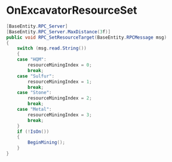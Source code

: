 <Badge type="danger" text="Carbon Compatible"/><Badge type="warning" text="Oxide Compatible"/>
# OnExcavatorResourceSet
```csharp
[BaseEntity.RPC_Server]
[BaseEntity.RPC_Server.MaxDistance(3f)]
public void RPC_SetResourceTarget(BaseEntity.RPCMessage msg)
{
	switch (msg.read.String())
	{
	case "HQM":
		resourceMiningIndex = 0;
		break;
	case "Sulfur":
		resourceMiningIndex = 1;
		break;
	case "Stone":
		resourceMiningIndex = 2;
		break;
	case "Metal":
		resourceMiningIndex = 3;
		break;
	}
	if (!IsOn())
	{
		BeginMining();
	}
}

```
